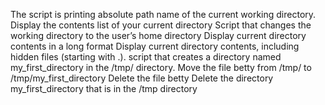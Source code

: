 The script is printing  absolute path name of the current working directory.
Display the contents list of your current directory
Script that changes the working directory to the user’s home directory
Display current directory contents in a long format
Display current directory contents, including hidden files (starting with .). 
script that creates a directory named my_first_directory in the /tmp/ directory.
Move the file betty from /tmp/ to /tmp/my_first_directory
Delete the file betty
Delete the directory my_first_directory that is in the /tmp directory
